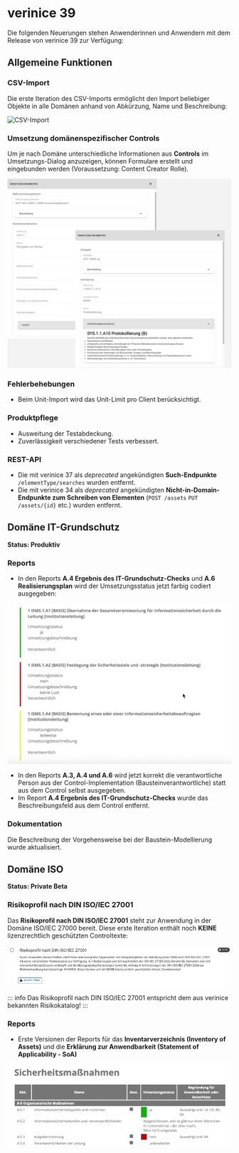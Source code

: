 <!-- © 2025 The Project Contributors - see AUTHORS.txt -->
# verinice 39

Die folgenden Neuerungen stehen Anwenderinnen und Anwendern mit dem Release von verinice 39 zur Verfügung:

## Allgemeine Funktionen

### CSV-Import

Die erste Iteration des CSV-Imports ermöglicht den Import beliebiger Objekte in alle Domänen anhand von Abkürzung, Name und Beschreibung:

![CSV-Import](/assets/release-notes/verinice-39-csv-import.de.gif)

### Umsetzung domänenspezifischer Controls

Um je nach Domäne unterschiedliche Informationen aus **Controls** im Umsetzungs-Dialog anzuzeigen, können Formulare erstellt und eingebunden werden (Voraussetzung: Content Creator Rolle).

![RI Forms für Controls](/assets/release-notes/verinice-39-ri-form-control.de.png)

### Fehlerbehebungen

- Beim Unit-Import wird das Unit-Limit pro Client berücksichtigt.

### Produktpflege

- Ausweitung der Testabdeckung.
- Zuverlässigkeit verschiedener Tests verbessert.

### REST-API

- Die mit verinice 37 als *deprecated* angekündigten **Such-Endpunkte** ```/elementType/searches``` wurden entfernt.
- Die mit verinice 34 als *deprecated* angekündigten **Nicht-in-Domain-Endpunkte zum Schreiben von Elementen** (```POST /assets``` ```PUT /assets/{id}``` etc.) wurden entfernt.

## Domäne IT-Grundschutz

**Status: Produktiv**

### Reports

- In den Reports **A.4 Ergebnis des IT-Grundschutz-Checks** und **A.6 Realisierungsplan** wird der Umsetzungsstatus jetzt farbig codiert ausgegeben:

![Umsetzungsstatus farbig codiert](/assets/release-notes/verinice-39-it-gs-report.de.png)

- In den Reports **A.3, A.4 und A.6** wird jetzt korrekt die verantwortliche Person aus der Control-Implementation (Bausteinverantwortliche) statt aus dem Control selbst ausgegeben.
- Im Report **A.4 Ergebnis des IT-Grundschutz-Checks** wurde das Beschreibungsfeld aus dem Control entfernt.

### Dokumentation

Die Beschreibung der Vorgehensweise bei der Baustein-Modellierung wurde aktualisiert.

## Domäne ISO

**Status: Private Beta**

### Risikoprofil nach DIN ISO/IEC 27001

Das **Risikoprofil nach DIN ISO/IEC 27001** steht zur Anwendung in der Domäne ISO/IEC 27000 bereit. Diese erste Iteration enthält noch **KEINE** lizenzrechtlich geschützten Controltexte:

![Risikoprofil nach DIN ISO/IEC 27001](/assets/release-notes/verinice-39-iso-risiko-profil.de.png)

::: info Das Risikoprofil nach DIN ISO/IEC 27001 entspricht dem aus verinice bekannten Risikokatalog!
:::

### Reports

- Erste Versionen der Reports für das **Inventarverzeichnis (Inventory of Assets)** und die **Erklärung zur Anwendbarkeit (Statement of Applicability - SoA)**

![ISO-Reports](/assets/release-notes/verinice-39-soa-report.de.png)
